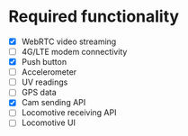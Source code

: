 # Required functionality

- [x] WebRTC video streaming
- [ ] 4G/LTE modem connectivity
- [x] Push button
- [ ] Accelerometer
- [ ] UV readings
- [ ] GPS data
- [x] Cam sending API
- [ ] Locomotive receiving API
- [ ] Locomotive UI
